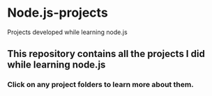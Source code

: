# Node.js-projects
Projects developed while learning node.js


## This repository contains all the projects I did while learning node.js
### Click on any project folders to learn more about them.



